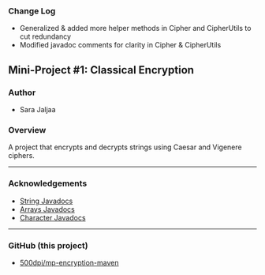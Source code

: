 ### Change Log
- Generalized & added more helper methods in Cipher and CipherUtils to cut redundancy
- Modified javadoc comments for clarity in Cipher & CipherUtils

## Mini-Project #1: Classical Encryption

### Author
- Sara Jaljaa

### Overview
A project that encrypts and decrypts strings using Caesar and Vigenere ciphers.

---

### Acknowledgements
- [String Javadocs](https://docs.oracle.com/en/java/javase/17/docs/api/java.base/java/lang/String.html)
- [Arrays Javadocs](https://docs.oracle.com/en/java/javase/20/docs/api/java.base/java/util/Arrays.html)
- [Character Javadocs](https://docs.oracle.com/en/java/javase/17/docs/api/java.base/java/lang/Character.html)

---

### GitHub (this project)
- [500dpi/mp-encryption-maven](https://github.com/500dpi/mp-encryption-maven.git)